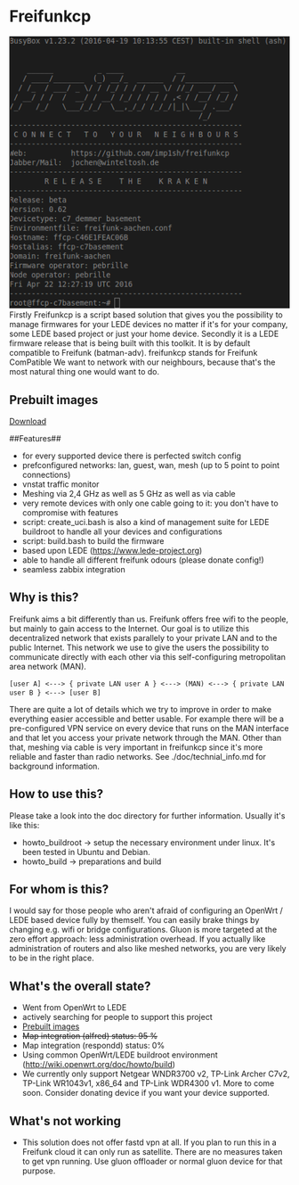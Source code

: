 # Freifunkcp
![Image of login screen](https://github.com/imp1sh/freifunkcp/blob/masterfiles/doc/160512_screenshot_freifunkcp.png)<br>
Firstly Freifunkcp is a script based solution that gives you the possibility to manage firmwares for your LEDE devices no matter if it's for your company, some LEDE based project or just your home device.
Secondly it is a LEDE firmware release that is being built with this toolkit. It is by default compatible to Freifunk (batman-adv).
freifunkcp stands for Freifunk ComPatible
We want to network with our neighbours, because that's the most natural thing one would want to do.

## Prebuilt images
[Download](http://images.gosix.net)

##Features##
* for every supported device there is perfected switch config
* prefconfigured networks: lan, guest, wan, mesh (up to 5 point to point connections)
* vnstat traffic monitor
* Meshing via 2,4 GHz as well as 5 GHz as well as via cable
* very remote devices with only one cable going to it: you don't have to compromise with features
* script: create_uci.bash is also a kind of management suite for LEDE buildroot to handle all your devices and configurations
* script: build.bash to build the firmware
* based upon LEDE (https://www.lede-project.org)
* able to handle all different freifunk odours (please donate config!)
* seamless zabbix integration

## Why is this?
Freifunk aims a bit differently than us. Freifunk offers free wifi to the people, but mainly to gain access to the Internet. Our goal is to utilize this decentralized network that exists parallely to your private LAN and to the public Internet. This network we use to give the users the possibility to communicate directly with each other via this self-configuring metropolitan area network (MAN).
```
[user A] <---> { private LAN user A } <---> (MAN) <---> { private LAN user B } <---> [user B]
```
There are quite a lot of details which we try to improve in order to make everything easier accessible and better usable. For example there will be a pre-configured VPN service on every device that runs on the MAN interface and that let you access your private network through the MAN. Other than that, meshing via cable is very important in freifunkcp since it's more reliable and faster than radio networks. See ./doc/technial_info.md for background information.

## How to use this?
Please take a look into the doc directory for further information.
Usually it's like this:
* howto_buildroot -> setup the necessary environment under linux. It's been tested in Ubuntu and Debian.
* howto_build -> preparations and build

## For whom is this?
I would say for those people who aren't afraid of configuring an OpenWrt / LEDE based device fully by themself. You can easily brake things by changing e.g. wifi or bridge configurations. Gluon is more targeted at the zero effort approach: less administration overhead.
If you actually like administration of routers and also like meshed networks, you are very likely to be in the right place.

## What's the overall state?
* Went from OpenWrt to LEDE
* actively searching for people to support this project
* [Prebuilt images](http://images.gosix.net)
* <strike>Map integration (alfred) status: 95 %</strike>
* Map integration (respondd) status: 0%
* Using common OpenWrt/LEDE buildroot environment (http://wiki.openwrt.org/doc/howto/build)
* We currently only support Netgear WNDR3700 v2, TP-Link Archer C7v2, TP-Link WR1043v1, x86_64 and TP-Link WDR4300 v1. More to come soon. Consider donating device if you want your device supported.

## What's not working
* This solution does not offer fastd vpn at all. If you plan to run this in a Freifunk cloud it can only run as satellite. There are no measures taken to get vpn running. Use gluon offloader or normal gluon device for that purpose.
